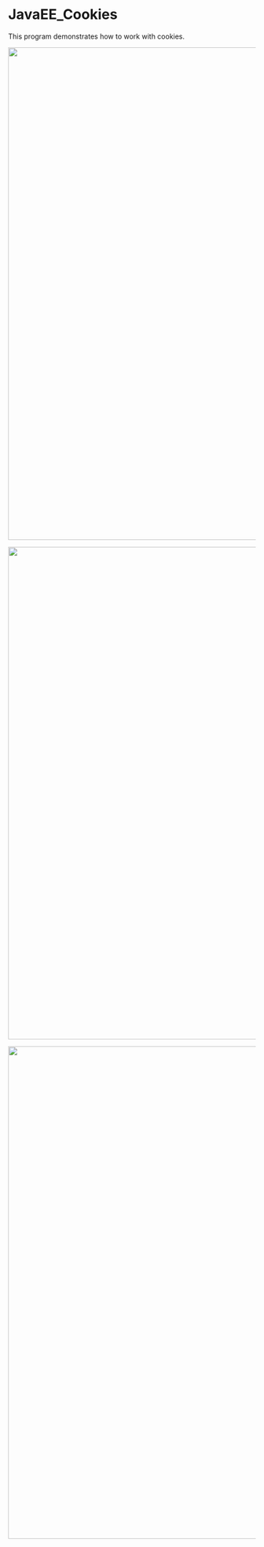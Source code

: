 # JavaEE_Cookies
This program demonstrates how to work with cookies.
<p align="left">
<img src="https://user-images.githubusercontent.com/108148690/179481316-3eb9c685-3b1a-4cf2-a9f2-42f97e4ba3f5.JPG" width="1000"/>
</p>
<p align="left">
<img src="https://user-images.githubusercontent.com/108148690/179481329-512b5018-08c3-4c87-b0b5-67d4121fa304.JPG" width="1000"/>
</p>
<p align="left">
<img src="https://user-images.githubusercontent.com/108148690/179481340-70e43af9-a16e-4f7d-a311-e370b0041dbf.JPG" width="1000"/>
</p>
